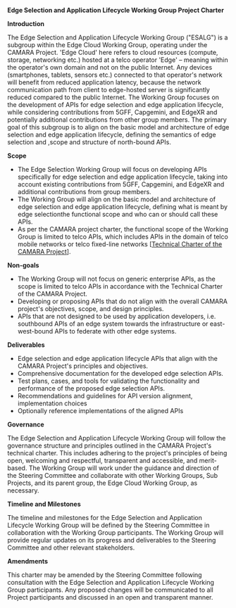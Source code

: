 **Edge Selection and Application Lifecycle Working Group Project Charter**

**Introduction**

The Edge Selection and Application Lifecycle Working Group ("ESALG") is a subgroup within the Edge Cloud Working Group, operating under the CAMARA Project. 'Edge Cloud' here refers to cloud resources (compute, storage, networking etc.) hosted at a telco operator 'Edge' – meaning within the operator's own domain and not on the public Internet. Any devices (smartphones, tablets, sensors etc.) connected to that operator's network will benefit from reduced application latency, because the network communication path from client to edge-hosted server is significantly reduced compared to the public Internet. The Working Group focuses on the development of APIs for edge selection and edge application lifecycle, while considering contributions from 5GFF, Capgemini, and EdgeXR and potentially additional contributions from other group members. The primary goal of this subgroup is to align on the basic model and architecture of edge selection and edge application lifecycle, defining the semantics of edge selection and ,scope and structure of north-bound APIs.

**Scope**

- The Edge Selection Working Group will focus on developing APIs specifically for edge selection and edge application lifecycle, taking into account existing contributions from 5GFF, Capgemini, and EdgeXR and additional contributions from group members.
- The Working Group will align on the basic model and architecture of edge selection and edge application lifecycle, defining what is meant by edge selectionthe functional scope and who can or should call these APIs.
- As per the CAMARA project charter, the functional scope of the Working Group is limited to telco APIs, which includes APIs in the domain of telco mobile networks or telco fixed-line networks [[Technical Charter of the CAMARA Project](https://github.com/camaraproject/Governance/blob/main/ProjectCharter.md#scope-of-the-project)].

**Non-goals**

- The Working Group will not focus on generic enterprise APIs, as the scope is limited to telco APIs in accordance with the Technical Charter of the CAMARA Project.
- Developing or proposing APIs that do not align with the overall CAMARA project's objectives, scope, and design principles.
- APIs that are not designed to be used by application developers, i.e. southbound APIs of an edge system towards the infrastructure or east-west-bound APIs to federate with other edge systems.

**Deliverables**

- Edge selection and edge application lifecycle APIs that align with the CAMARA Project's principles and objectives.
- Comprehensive documentation for the developed edge selection APIs.
- Test plans, cases, and tools for validating the functionality and performance of the proposed edge selection APIs.
- Recommendations and guidelines for API version alignment, implementation choices
- Optionally reference implementations of the aligned APIs

**Governance**

The Edge Selection and Application Lifecycle Working Group will follow the governance structure and principles outlined in the CAMARA Project's technical charter. This includes adhering to the project's principles of being open, welcoming and respectful, transparent and accessible, and merit-based. The Working Group will work under the guidance and direction of the Steering Committee and collaborate with other Working Groups, Sub Projects, and its parent group, the Edge Cloud Working Group, as necessary.

**Timeline and Milestones**

The timeline and milestones for the Edge Selection and Application Lifecycle Working Group will be defined by the Steering Committee in collaboration with the Working Group participants. The Working Group will provide regular updates on its progress and deliverables to the Steering Committee and other relevant stakeholders.

**Amendments**

This charter may be amended by the Steering Committee following consultation with the Edge Selection and Application Lifecycle Working Group participants. Any proposed changes will be communicated to all Project participants and discussed in an open and transparent manner.
